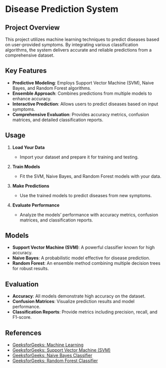 # Disease Prediction System

## Project Overview

 This project utilizes machine learning techniques to predict diseases based on user-provided symptoms. By integrating various classification algorithms, the system delivers accurate and reliable predictions from a comprehensive dataset.

## Key Features

- **Predictive Modeling**: Employs Support Vector Machine (SVM), Naive Bayes, and Random Forest algorithms.
- **Ensemble Approach**: Combines predictions from multiple models to enhance accuracy.
- **Interactive Prediction**: Allows users to predict diseases based on input symptoms.
- **Comprehensive Evaluation**: Provides accuracy metrics, confusion matrices, and detailed classification reports.

## Usage

1. **Load Your Data**
   - Import your dataset and prepare it for training and testing.

2. **Train Models**
   - Fit the SVM, Naive Bayes, and Random Forest models with your data.

3. **Make Predictions**
   - Use the trained models to predict diseases from new symptoms.

4. **Evaluate Performance**
   - Analyze the models’ performance with accuracy metrics, confusion matrices, and classification reports.

## Models

- **Support Vector Machine (SVM)**: A powerful classifier known for high accuracy.
- **Naive Bayes**: A probabilistic model effective for disease prediction.
- **Random Forest**: An ensemble method combining multiple decision trees for robust results.

## Evaluation

- **Accuracy**: All models demonstrate high accuracy on the dataset.
- **Confusion Matrices**: Visualize prediction results and model performance.
- **Classification Reports**: Provide metrics including precision, recall, and F1-score.

## References

- [GeeksforGeeks: Machine Learning](https://www.geeksforgeeks.org/machine-learning/)
- [GeeksforGeeks: Support Vector Machine (SVM)](https://www.geeksforgeeks.org/support-vector-machine-svm/)
- [GeeksforGeeks: Naive Bayes Classifier](https://www.geeksforgeeks.org/naive-bayes-classifier/)
- [GeeksforGeeks: Random Forest Classifier](https://www.geeksforgeeks.org/random-forest-classifier/)


